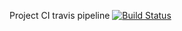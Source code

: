 
 Project CI travis pipeline [![Build Status](https://travis-ci.com/gorapiotr/wm-backend.svg?branch=main)](https://travis-ci.com/gorapiotr/wm-backend)
